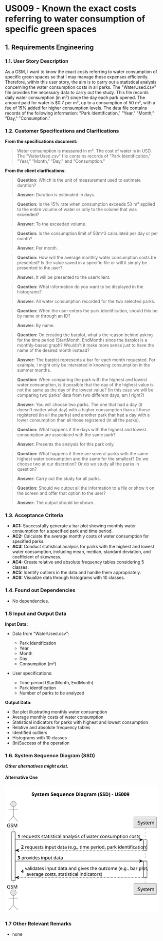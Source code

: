 # US009 - Known the exact costs referring to water consumption of specific green spaces


## 1. Requirements Engineering

### 1.1. User Story Description

As a GSM, I want to know the exact costs referring to water consumption of specific green spaces so that I may manage these expenses efficiently. Therefore, within this user story, the aim is to carry out a statistical analysis concerning the water consumption costs in all parks. The "WaterUsed.csv" file provides the necessary data to carry out the study. This file records daily water consumption (in m³) since the day each park opened. The amount paid for water is $0.7 per m³, up to a consumption of 50 m³, with a fee of 15% added for higher consumption levels. The data file contains records of the following information: "Park Identification," "Year," "Month," "Day," "Consumption."

### 1.2. Customer Specifications and Clarifications 

**From the specifications document:**

> Water consumption is measured in m³.
> The cost of water is in USD.
> The "WaterUsed.csv" file contains records of "Park Identification," "Year," "Month," "Day," and "Consumption."

**From the client clarifications:**

> **Question:** Which is the unit of measurement used to estimate duration?
>
> **Answer:** Duration is estimated in days.

> **Question:** Is the 15% rate when consumption exceeds 50 m³ applied to the entire volume of water or only to the volume that was exceeded?
> 
> **Answer:** To the exceeded volume.

> **Question:** Is the consumption limit of 50m^3 calculated per day or per month?
> 
> **Answer:** Per month.

> **Question:** How will the average monthly water consumption costs be presented? Is the value saved in a specific file or will it simply be presented to the user?
>
> **Answer:** It will be presented to the user/client.

> **Question:** What information do you want to be displayed in the histograms?
>
> **Answer:** All water consumption recorded for the two selected parks.

> **Question:** When the user enters the park identification, should this be by name or through an ID?
>
> **Answer:** By name.

> **Question:** On creating the barplot, what's the reason behind asking for the time period (StartMonth, EndMonth) since the barplot is a monthly-based graph? Wouldn't it make more sense just to have the name of the desired month instead?
>
> **Answer:** The barplot represents a bar for each month requested. For example, I might only be interested in knowing consumption in the summer months.

> **Question:** When comparing the park with the highest and lowest water consumption, is it possible that the day of the highest value is not the same as the day of the lowest value? (In this case we will be comparing two parks' data from two different days, am I right?)
>
> **Answer:** You will choose two parks. The one that had a day (it doesn't matter what day) with a higher consumption than all those registered (in all the parks) and another park that had a day with a lower consumption than all those registered (in all the parks).

> **Question:** What happens if the days with the highest and lowest consumption are associated with the same park?
>
> **Answer:** Presents the analysis for this park only.

> **Question:** What happens if there are several parks with the same highest water consumption and the same for the smallest?
Do we choose two at our discretion? Or do we study all the parks in question?
>
> **Answer:** Carry out the study for all parks.

> **Question:** Should we output all the information to a file or show it on the screen and offer that option to the user?
>
> **Answer:** The output should be shown.


### 1.3. Acceptance Criteria

* **AC1:** Successfully generate a bar plot showing monthly water consumption for a specified park and time period.
* **AC2:** Calculate the average monthly costs of water consumption for specified parks.
* **AC3:** Conduct statistical analysis for parks with the highest and lowest water consumption, including mean, median, standard deviation, and coefficient of skewness.
* **AC4:** Create relative and absolute frequency tables considering 5 classes.
* **AC5:** Identify outliers in the data and handle them appropriately.
* **AC6:** Visualize data through histograms with 10 classes.

### 1.4. Found out Dependencies

* No dependencies.

### 1.5 Input and Output Data

**Input Data:**

* Data from "WaterUsed.csv":

  * Park Identification
  * Year
  * Month
  * Day
  * Consumption (m³)


* User specifications:

  * Time period (StartMonth, EndMonth)
  * Park identification
  * Number of parks to be analyzed 

**Output Data:**

* Bar plot illustrating monthly water consumption
* Average monthly costs of water consumption
* Statistical indicators for parks with highest and lowest consumption
* Relative and absolute frequency tables
* Identified outliers
* Histograms with 10 classes
* (In)Success of the operation

### 1.6. System Sequence Diagram (SSD)

**_Other alternatives might exist._**

#### Alternative One

![System Sequence Diagram - Alternative One](svg/us009-system-sequence-diagram-alternative-one.svg)


### 1.7 Other Relevant Remarks
* none
